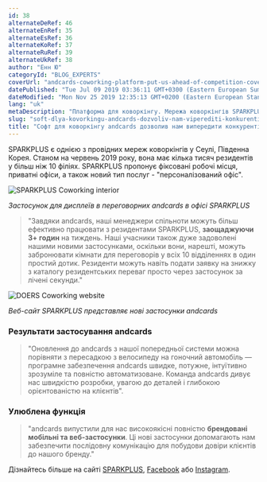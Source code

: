 ```yaml
---
id: 38
alternateDeRef: 46
alternateEnRef: 35
alternateEsRef: 36
alternateKoRef: 37
alternateRuRef: 39
alternateUkRef: 38
author: "Енн Ю"
categoryId: "BLOG_EXPERTS"
coverUrl: "andcards-coworking-platform-put-us-ahead-of-competition-cover.png"
datePublished: "Tue Jul 09 2019 03:36:11 GMT+0300 (Eastern European Summer Time)"
dateModified: "Mon Nov 25 2019 12:35:13 GMT+0200 (Eastern European Standard Time)"
lang: "uk"
metaDescription: "Платформа для коворкінгу. Мережа коворкінгів SPARKPLUS в Сеулі ділиться історією про те, як система andcards вивела їх поза межі конкуренції."
slug: "soft-dlya-kovorkingu-andcards-dozvoliv-nam-viperediti-konkurentiv"
title: "Софт для коворкінгу andcards дозволив нам випередити конкурентів"
---
```


SPARKPLUS є однією з провідних мереж коворкінгів у Сеулі, Південна Корея. Станом на червень 2019 року, вона має кілька тисяч резидентів у більш ніж 10 філіях. SPARKPLUS пропонує фіксовані робочі місця, приватні офіси, а також новий тип послуг - "персоналізований офіс".

![SPARKPLUS Coworking interior](https://s3.ap-northeast-2.amazonaws.com/blogs.andcards.com/andcards-coworking-platform-put-us-ahead-of-competition-1.png|height=1080,width=1920)

_Застосунок для дисплеїв в переговорних andcards в офісі SPARKPLUS_

> "Завдяки andcards, наші менеджери спільноти можуть більш ефективно працювати з резидентами SPARKPLUS, **заощаджуючи 3+ годин** на тиждень. Наші учасники також дуже задоволені нашими новими застосунками, оскільки вони, нарешті, можуть забронювати кімнати для переговорів у всіх 10 відділеннях в один простий дотик. Резиденти можуть навіть подати заявку на знижку з каталогу резидентських переваг просто через застосунок за лічені секунди."

![DOERS Coworking website](https://s3.ap-northeast-2.amazonaws.com/blogs.andcards.com/andcards-coworking-platform-put-us-ahead-of-competition-2.png|height=1200,width=1920)

_Веб-сайт SPARKPLUS представляє нові застосунки andcards_

### Результати застосування andcards

> "Оновлення до andcards з нашої попередньої системи можна порівняти з пересадкою з велосипеду на гоночний автомобіль — програмне забезпечення andcards швидке, потужне, інтуїтивно зрозуміле та повністю автоматизоване. Команда andcards дивує нас швидкістю розробки, увагою до деталей і глибокою орієнтованістю на клієнтів".

### Улюблена функція

> "andcards випустили для нас високоякісні повністю **брендовані мобільні та веб-застосунки**. Ці нові застосунки допомагають нам забезпечити послідовну комунікацію для побудови довіри клієнтів до нашого бренду."

Дізнайтесь більше на сайті [SPARKPLUS](https://sparkplus.co), [Facebook](https://www.facebook.com/sparkplusoffice) або [Instagram](https://www.instagram.com/sparkplus_official/).
